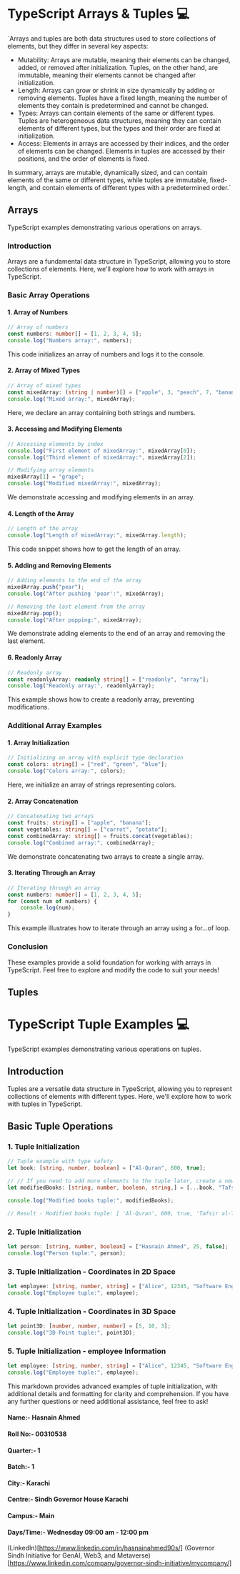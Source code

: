 # TypeScript Arrays & Tuples 💻

`Arrays and tuples are both data structures used to store collections of elements, but they differ in several key aspects:

- Mutability: Arrays are mutable, meaning their elements can be changed, added, or removed after initialization. Tuples, on the other hand, are immutable, meaning their elements cannot be changed after initialization.
- Length: Arrays can grow or shrink in size dynamically by adding or removing elements. Tuples have a fixed length, meaning the number of elements they contain is predetermined and cannot be changed.
- Types: Arrays can contain elements of the same or different types. Tuples are heterogeneous data structures, meaning they can contain elements of different types, but the types and their order are fixed at initialization.
- Access: Elements in arrays are accessed by their indices, and the order of elements can be changed. Elements in tuples are accessed by their positions, and the order of elements is fixed.

In summary, arrays are mutable, dynamically sized, and can contain elements of the same or different types, while tuples are immutable, fixed-length, and contain elements of different types with a predetermined order.`

## Arrays
TypeScript examples demonstrating various operations on arrays.

### Introduction

Arrays are a fundamental data structure in TypeScript, allowing you to store collections of elements. Here, we'll explore how to work with arrays in TypeScript.

### Basic Array Operations

#### 1. Array of Numbers
```typescript
// Array of numbers
const numbers: number[] = [1, 2, 3, 4, 5];
console.log("Numbers array:", numbers);
```
This code initializes an array of numbers and logs it to the console.

#### 2. Array of Mixed Types
```typescript
// Array of mixed types
const mixedArray: (string | number)[] = ["apple", 3, "peach", 7, "banana"];
console.log("Mixed array:", mixedArray);
```
Here, we declare an array containing both strings and numbers.

#### 3. Accessing and Modifying Elements
```typescript
// Accessing elements by index
console.log("First element of mixedArray:", mixedArray[0]);
console.log("Third element of mixedArray:", mixedArray[2]);

// Modifying array elements
mixedArray[1] = "grape";
console.log("Modified mixedArray:", mixedArray);
```
We demonstrate accessing and modifying elements in an array.

#### 4. Length of the Array
```typescript
// Length of the array
console.log("Length of mixedArray:", mixedArray.length);
```
This code snippet shows how to get the length of an array.

#### 5. Adding and Removing Elements
```typescript
// Adding elements to the end of the array
mixedArray.push("pear");
console.log("After pushing 'pear':", mixedArray);

// Removing the last element from the array
mixedArray.pop();
console.log("After popping:", mixedArray);
```
We demonstrate adding elements to the end of an array and removing the last element.

#### 6. Readonly Array
```typescript
// Readonly array
const readonlyArray: readonly string[] = ["readonly", "array"];
console.log("Readonly array:", readonlyArray);
```
This example shows how to create a readonly array, preventing modifications.

### Additional Array Examples

#### 1. Array Initialization
```typescript
// Initializing an array with explicit type declaration
const colors: string[] = ["red", "green", "blue"];
console.log("Colors array:", colors);
```
Here, we initialize an array of strings representing colors.

#### 2. Array Concatenation
```typescript
// Concatenating two arrays
const fruits: string[] = ["apple", "banana"];
const vegetables: string[] = ["carrot", "potato"];
const combinedArray: string[] = fruits.concat(vegetables);
console.log("Combined array:", combinedArray);
```
We demonstrate concatenating two arrays to create a single array.

#### 3. Iterating Through an Array
```typescript
// Iterating through an array
const numbers: number[] = [1, 2, 3, 4, 5];
for (const num of numbers) {
    console.log(num);
}
```
This example illustrates how to iterate through an array using a for...of loop.

### Conclusion

These examples provide a solid foundation for working with arrays in TypeScript. Feel free to explore and modify the code to suit your needs!


## Tuples 

# TypeScript Tuple Examples 💻

TypeScript examples demonstrating various operations on tuples.

## Introduction

Tuples are a versatile data structure in TypeScript, allowing you to represent collections of elements with different types. Here, we'll explore how to work with tuples in TypeScript.

## Basic Tuple Operations

### 1. Tuple Initialization
```typescript
// Tuple example with type safety
let book: [string, number, boolean] = ["Al-Quran", 600, true];

// // If you need to add more elements to the tuple later, create a new tuple with the additional elements
let modifiedBooks: [string, number, boolean, string,] = [...book, "Tafsir al-Tabari",];

console.log("Modified books tuple:", modifiedBooks);

// Result - Modified books tuple: [ 'Al-Quran', 600, true, 'Tafsir al-Tabari']
```

### 2. Tuple Initialization 
```typescript
let person: [string, number, boolean] = ["Hasnain Ahmed", 25, false];
console.log("Person tuple:", person);
```

### 3. Tuple Initialization - Coordinates in 2D Space
```typescript
let employee: [string, number, string] = ["Alice", 12345, "Software Engineer"];
console.log("Employee tuple:", employee);
```

### 4. Tuple Initialization - Coordinates in 3D Space
```typescript
let point3D: [number, number, number] = [5, 10, 3];
console.log("3D Point tuple:", point3D);
```

### 5. Tuple Initialization - employee Information
```typescript
let employee: [string, number, string] = ["Alice", 12345, "Software Engineer"];
console.log("Employee tuple:", employee);
```

This markdown provides advanced examples of tuple initialization, with additional details and formatting for clarity and comprehension. If you have any further questions or need additional assistance, feel free to ask!





#### Name:- Hasnain Ahmed 
#### Roll No:- 00310538
#### Quarter:- 1
#### Batch:- 1
#### City:- Karachi
#### Centre:- Sindh Governor House Karachi
#### Campus:- Main
#### Days/Time:- Wednesday 09:00 am - 12:00 pm

(LinkedIn)[https://www.linkedin.com/in/hasnainahmed90s/]
(Governor Sindh Initiative for GenAI, Web3, and Metaverse)[https://www.linkedin.com/company/governor-sindh-initiative/mycompany/]